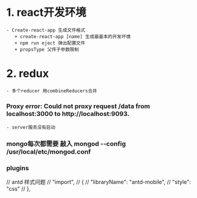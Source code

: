 # 1. react开发环境
    - Create-react-app 生成文件格式
       + create-react-app [name] 生成最基本的开发坏境
       + npm run eject 弹出配置文件
       + propsType 父传子参数限制
# 2. redux
    - 多个reducer 用combineReducers合并

### Proxy error: Could not proxy request /data from localhost:3000 to http://localhost:9093.
    - server服务没有启动

### mongo每次都需要 敲入 mongod --config /usr/local/etc/mongod.conf

### plugins
//        antd 样式问题
//        "import",
//        {
//          "libraryName": "antd-mobile",
//          "style": "css"
//        },